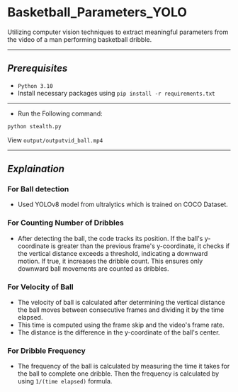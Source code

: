 # Basketball_Parameters_YOLO
Utilizing computer vision techniques to extract meaningful parameters from the video of a man
performing basketball dribble.

----------
*Prerequisites*
-------------
- `Python 3.10` 
- Install necessary packages using `pip install -r requirements.txt`
----------
- Run the Following command:
```bash
python stealth.py
```
View `output/outputvid_ball.mp4`

----------
*Explaination*
-------------
### For Ball detection
- Used YOLOv8 model from ultralytics which is trained on COCO Dataset.
### For Counting Number of Dribbles
- After detecting the ball, the code tracks its position. If the ball's y-coordinate is greater than the previous frame's y-coordinate, it checks if the vertical distance exceeds a threshold, indicating a downward motion. If true, it increases the dribble count. This ensures only downward ball movements are counted as dribbles.
### For Velocity of Ball
- The velocity of ball is calculated after determining the vertical distance the ball moves between consecutive frames and dividing it by the time elapsed.
- This time is computed using the frame skip and the video's frame rate.
- The distance is the difference in the y-coordinate of the ball's center.
### For Dribble Frequency
- The frequency of the ball is calculated by measuring the time it takes for the ball to complete one dribble. Then the frequency is calculated by using `1/(time elapsed)` formula.

 
